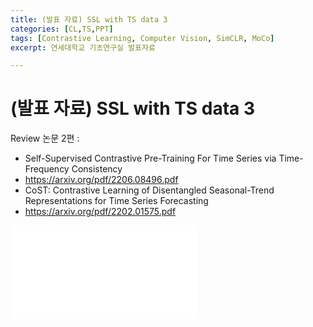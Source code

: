 ```yaml
---
title: (발표 자료) SSL with TS data 3
categories: [CL,TS,PPT]
tags: [Contrastive Learning, Computer Vision, SimCLR, MoCo]
excerpt: 연세대학교 기초연구실 발표자료

---
```


<script src="https://cdn.mathjax.org/mathjax/latest/MathJax.js?config=TeX-AMS-MML_HTMLorMML" type="text/javascript"></script>
# (발표 자료) SSL with TS data 3

Review 논문 2편 :

- Self-Supervised Contrastive Pre-Training For Time Series via Time-Frequency Consistency
- https://arxiv.org/pdf/2206.08496.pdf
- CoST: Contrastive Learning of Disentangled Seasonal-Trend Representations for Time Series Forecasting
- https://arxiv.org/pdf/2202.01575.pdf

<embed src="/assets/pdf/22.SSL_with_TS.pdf" type="application/pdf" />

